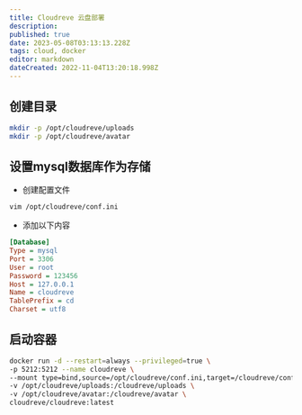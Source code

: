 ```yaml
---
title: Cloudreve 云盘部署
description: 
published: true
date: 2023-05-08T03:13:13.228Z
tags: cloud, docker
editor: markdown
dateCreated: 2022-11-04T13:20:18.998Z
---
```


## 创建目录
```bash
mkdir -p /opt/cloudreve/uploads
mkdir -p /opt/cloudreve/avatar
```

## 设置mysql数据库作为存储

* 创建配置文件
```bash
vim /opt/cloudreve/conf.ini
```

* 添加以下内容
```ini
[Database]
Type = mysql
Port = 3306
User = root
Password = 123456
Host = 127.0.0.1
Name = cloudreve
TablePrefix = cd
Charset = utf8
```

## 启动容器
```bash
docker run -d --restart=always --privileged=true \
-p 5212:5212 --name cloudreve \
--mount type=bind,source=/opt/cloudreve/conf.ini,target=/cloudreve/conf.ini \
-v /opt/cloudreve/uploads:/cloudreve/uploads \
-v /opt/cloudreve/avatar:/cloudreve/avatar \
cloudreve/cloudreve:latest
```